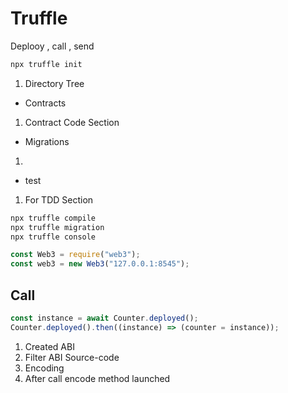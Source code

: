 # Truffle

Deplooy , call , send

```sh
npx truffle init
```

1. Directory Tree

- Contracts

1. Contract Code Section

- Migrations

1.

- test

1. For TDD Section

```sh
npx truffle compile
npx truffle migration
npx truffle console
```

```js
const Web3 = require("web3");
const web3 = new Web3("127.0.0.1:8545");
```

## Call

```js
const instance = await Counter.deployed();
Counter.deployed().then((instance) => (counter = instance));
```

1. Created ABI
2. Filter ABI Source-code
3. Encoding
4. After call encode method launched
